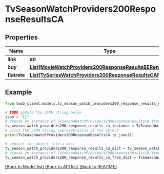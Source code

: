 # TvSeasonWatchProviders200ResponseResultsCA


## Properties

Name | Type | Description | Notes
------------ | ------------- | ------------- | -------------
**link** | **str** |  | [optional] 
**buy** | [**List[MovieWatchProviders200ResponseResultsBERentInner]**](MovieWatchProviders200ResponseResultsBERentInner.md) |  | [optional] 
**flatrate** | [**List[TvSeriesWatchProviders200ResponseResultsCAFlatrateInner]**](TvSeriesWatchProviders200ResponseResultsCAFlatrateInner.md) |  | [optional] 

## Example

```python
from tmdb_client.models.tv_season_watch_providers200_response_results_ca import TvSeasonWatchProviders200ResponseResultsCA

# TODO update the JSON string below
json = "{}"
# create an instance of TvSeasonWatchProviders200ResponseResultsCA from a JSON string
tv_season_watch_providers200_response_results_ca_instance = TvSeasonWatchProviders200ResponseResultsCA.from_json(json)
# print the JSON string representation of the object
print(TvSeasonWatchProviders200ResponseResultsCA.to_json())

# convert the object into a dict
tv_season_watch_providers200_response_results_ca_dict = tv_season_watch_providers200_response_results_ca_instance.to_dict()
# create an instance of TvSeasonWatchProviders200ResponseResultsCA from a dict
tv_season_watch_providers200_response_results_ca_from_dict = TvSeasonWatchProviders200ResponseResultsCA.from_dict(tv_season_watch_providers200_response_results_ca_dict)
```
[[Back to Model list]](../README.md#documentation-for-models) [[Back to API list]](../README.md#documentation-for-api-endpoints) [[Back to README]](../README.md)



